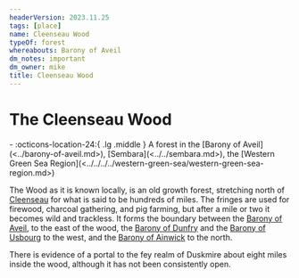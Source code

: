 ```yaml
---
headerVersion: 2023.11.25
tags: [place]
name: Cleenseau Wood
typeOf: forest
whereabouts: Barony of Aveil
dm_notes: important
dm_owner: mike
title: Cleenseau Wood
---
```

# The Cleenseau Wood
<div class="grid cards ext-narrow-margin ext-one-column" markdown>
-    :octicons-location-24:{ .lg .middle } A forest in the [Barony of Aveil](<../barony-of-aveil.md>), [Sembara](<../../sembara.md>), the [Western Green Sea Region](<../../../../western-green-sea/western-green-sea-region.md>)  
</div>


The Wood as it is known locally, is an old growth forest, stretching north of [Cleenseau](<cleenseau/cleenseau.md>) for what is said to be hundreds of miles. The fringes are used for firewood, charcoal gathering, and pig farming, but after a mile or two it becomes wild and trackless. It forms the boundary between the [Barony of Aveil](<../barony-of-aveil.md>), to the east of the wood, the [Barony of Dunfry](<../../western-marches/barony-of-dunfry.md>) and the [Barony of Usbourg](<../../western-marches/barony-of-usbourg.md>) to the west, and the [Barony of Ainwick](<../../barony-of-ainwick/barony-of-ainwick.md>) to the north.

There is evidence of a portal to the fey realm of Duskmire about eight miles inside the wood, although it has not been consistently open.
